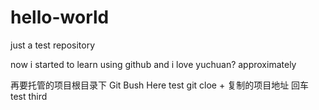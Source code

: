 # hello-world
just a test repository

now i started to learn using github
and i love yuchuan? approximately

再要托管的项目根目录下 Git Bush Here
test git cloe + 复制的项目地址 回车
test third